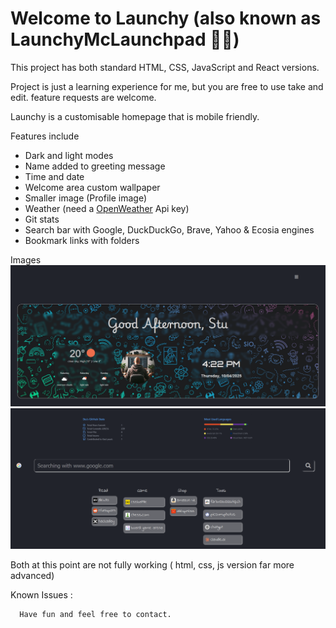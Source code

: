 # Welcome to Launchy (also known as LaunchyMcLaunchpad 🤦🏻)

This project has both standard HTML, CSS, JavaScript and React versions.

Project is just a learning experience for me, but you are free to use take and edit.
feature requests are welcome.

Launchy is a customisable homepage that is mobile friendly.

Features include

- Dark and light modes
- Name added to greeting message
- Time and date
- Welcome area custom wallpaper
- Smaller image (Profile image)
- Weather (need a [OpenWeather](https://openweathermap.org/) Api key)
- Git stats
- Search bar with Google, DuckDuckGo, Brave, Yahoo & Ecosia engines
- Bookmark links with folders

Images
![image](/screenshots/welcomeArea.png)
![images](/screenshots/belowWelcome.png)

Both at this point are not fully working ( html, css, js version far more advanced)

Known Issues :

      Have fun and feel free to contact.
